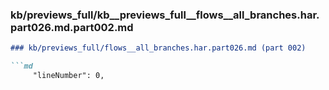### kb/previews_full/kb__previews_full__flows__all_branches.har.part026.md.part002.md

```md
### kb/previews_full/flows__all_branches.har.part026.md (part 002)

```md
     "lineNumber": 0,
                        
```

```

```
